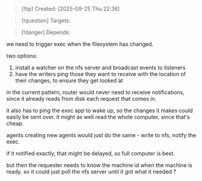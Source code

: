 
>[!tip] Created: [2025-09-25 Thu 22:36]

>[!question] Targets: 

>[!danger] Depends: 

we need to trigger exec when the filesystem has changed.

two options:
1. install a watcher on the nfs server and broadcast events to listeners
2. have the writers ping those they want to receive with the location of their changes, to ensure they get looked at

in the current pattern, router would never need to receive notifications, since it already reads from disk each request that comes in.

it also has to ping the exec app to wake up, so the changes it makes could easily be sent over.
it might as well read the whole computer, since that's cheap.

agents creating new agents would just do the same - write to nfs, notify the exec.

if it notified exactly, that might be delayed, so full computer is best.

but then the requester needs to know the machine id when the machine is ready.
so it could just poll the nfs server until it got what it needed ?



